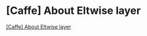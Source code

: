 # [Caffe] About Eltwise layer
[[Caffe] About Eltwise layer](https://aiwithcloud.com/2022/09/16/caffe_about_eltwise_layer/)